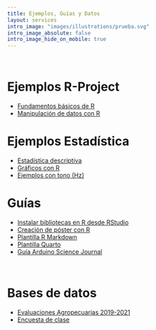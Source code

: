 ```yaml
---
title: Ejemplos, Guías y Datos
layout: services
intro_image: "images/illustrations/prueba.svg"
intro_image_absolute: false
intro_image_hide_on_mobile: true
---
```


<br>

# Ejemplos R-Project

- [Fundamentos básicos de R](https://rpubs.com/Edimer/946766)
- [Manipulación de datos con R](https://rpubs.com/Edimer/962884)


# Ejemplos Estadística

- [Estadística descriptiva](https://rpubs.com/Edimer/951047)
- [Gráficos con R](https://rpubs.com/Edimer/964406)
- [Ejemplos con tono (Hz)](https://rpubs.com/Edimer/964872)


# Guías

- [Instalar bibliotecas en R desde RStudio](/temas/Guides/01-InstallPackage.html)
- [Creación de póster con R](/temas/Guides/examples_experimental_design/poster-plantilla.zip)
- [Plantilla R Markdown](/temas/Guides/00-plantila-rmarkdown.zip)
- [Plantilla Quarto](/temas/Guides/plantilla-quarto.zip)
- [Guía Arduino Science Journal](https://rpubs.com/Edimer/954711)

<br>

# Bases de datos

- [Evaluaciones Agropecuarias 2019-2021](/temas/data/Evaluaciones_Agropecuarias_Municipales___EVA._2019_-_2021._Base_Agr_cola.csv)
- [Encuesta de clase](/temas/data/Encuesta-Respuestas.xlsx)

